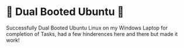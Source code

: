 # 📜 Dual Booted Ubuntu 📜
Successfully Dual Booted Ubuntu Linux on my Windows Laptop for completion of Tasks, had a few hinderences here and there but made it work!
